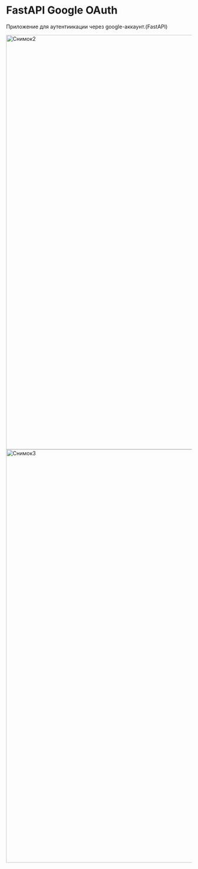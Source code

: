 # FastAPI Google OAuth
Приложение для аутентиикации через google-аккаунт.(FastAPI)

<img width="1124" alt="Снимок2" src="https://github.com/StasMars/FastAPI_GoogleAuth/assets/89647026/7ff244e7-52ad-44aa-a638-7ac0dfc57a61">

<img width="1121" alt="Снимок3" src="https://github.com/StasMars/FastAPI_GoogleAuth/assets/89647026/ef3ba809-1191-46b2-a911-c1c73300913d">
